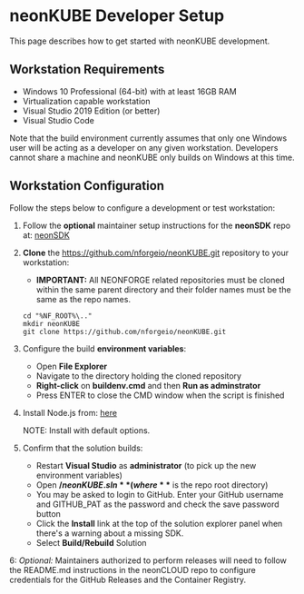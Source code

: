 ﻿# neonKUBE Developer Setup

This page describes how to get started with neonKUBE development.

## Workstation Requirements

* Windows 10 Professional (64-bit) with at least 16GB RAM
* Virtualization capable workstation
* Visual Studio 2019 Edition (or better)
* Visual Studio Code

Note that the build environment currently assumes that only one Windows user will be acting as a developer on any given workstation.  Developers cannot share a machine and neonKUBE only builds on Windows at this time.

## Workstation Configuration

Follow the steps below to configure a development or test workstation:

1. Follow the **optional** maintainer setup instructions for the **neonSDK** repo at: [neonSDK](https://github.com/nforgeio/neonsdk/blob/master/Doc/DEVELOPER.md)

2. **Clone** the https://github.com/nforgeio/neonKUBE.git repository to your workstation:

    * **IMPORTANT:** All NEONFORGE related repositories must be cloned within the same parent directory and their folder names must be the same as the repo names.

    ```
    cd "%NF_ROOT%\.."
    mkdir neonKUBE
    git clone https://github.com/nforgeio/neonKUBE.git
    ```

3. Configure the build **environment variables**:

    * Open **File Explorer**
    * Navigate to the directory holding the cloned repository
    * **Right-click** on **buildenv.cmd** and then **Run as adminstrator**
    * Press ENTER to close the CMD window when the script is finished

4. Install Node.js from: [here](https://nodejs.org/dist/v16.17.0/node-v16.17.0-x64.msi)

   NOTE: Install with default options.
  
5. Confirm that the solution builds:

    * Restart **Visual Studio** as **administrator** (to pick up the new environment variables)
    * Open **$/neonKUBE.sln** (where **$** is the repo root directory)
    * You may be asked to login to GitHub.  Enter your GitHub username and GITHUB_PAT as the password and check the save password button
    * Click the **Install** link at the top of the solution explorer panel when there's a warning about a missing SDK.
    * Select **Build/Rebuild** Solution

6: *Optional:* Maintainers authorized to perform releases will need to follow the README.md instructions in the neonCLOUD repo to configure credentials for the GitHub Releases and the Container Registry.
